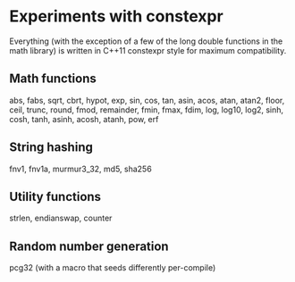 # Experiments with constexpr

Everything (with the exception of a few of the long double functions in the math
library) is written in C++11 constexpr style for maximum compatibility.

## Math functions

abs, fabs, sqrt, cbrt, hypot, exp, sin, cos, tan, asin, acos, atan, atan2, floor, ceil, trunc, round, fmod, remainder, fmin, fmax, fdim, log, log10, log2, sinh, cosh, tanh, asinh, acosh, atanh, pow, erf

## String hashing

fnv1, fnv1a, murmur3_32, md5, sha256

## Utility functions

strlen, endianswap, counter

## Random number generation

pcg32 (with a macro that seeds differently per-compile)
